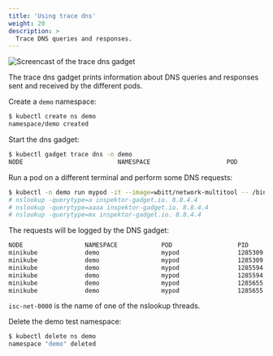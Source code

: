 ```yaml
---
title: 'Using trace dns'
weight: 20
description: >
  Trace DNS queries and responses.
---
```


![Screencast of the trace dns gadget](dns.gif)

The trace dns gadget prints information about DNS queries and responses sent
and received by the different pods.

Create a `demo` namespace:

```bash
$ kubectl create ns demo
namespace/demo created
```

Start the dns gadget:

```bash
$ kubectl gadget trace dns -n demo
NODE                          NAMESPACE                     POD                           QR NAMESERVER      TYPE      QTYPE      NAME
```

Run a pod on a different terminal and perform some DNS requests:

```bash
$ kubectl -n demo run mypod -it --image=wbitt/network-multitool -- /bin/sh
# nslookup -querytype=a inspektor-gadget.io. 8.8.4.4
# nslookup -querytype=aaaa inspektor-gadget.io. 8.8.4.4
# nslookup -querytype=mx inspektor-gadget.io. 8.8.4.4
```

The requests will be logged by the DNS gadget:

```bash
NODE                 NAMESPACE            POD                  PID         TID         COMM        QR NAMESERVER      TYPE      QTYPE      NAME                RCODE
minikube             demo                 mypod                1285309     1285310     isc-net-00… Q  8.8.4.4         OUTGOING  A          inspektor-gadget.i…        
minikube             demo                 mypod                1285309     1285310     isc-net-00… R  8.8.4.4         HOST      A          inspektor-gadget.i… NoError
minikube             demo                 mypod                1285594     1285595     isc-net-00… Q  8.8.4.4         OUTGOING  AAAA       inspektor-gadget.i…        
minikube             demo                 mypod                1285594     1285595     isc-net-00… R  8.8.4.4         HOST      AAAA       inspektor-gadget.i… NoError
minikube             demo                 mypod                1285655     1285656     isc-net-00… Q  8.8.4.4         OUTGOING  MX         inspektor-gadget.i…        
minikube             demo                 mypod                1285655     1285656     isc-net-00… R  8.8.4.4         HOST      MX         inspektor-gadget.i… NoError
```

`isc-net-0000` is the name of one of the nslookup threads.

Delete the demo test namespace:

```bash
$ kubectl delete ns demo
namespace "demo" deleted
```
